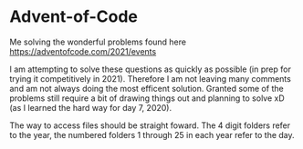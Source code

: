 # Advent-of-Code

Me solving the wonderful problems found here https://adventofcode.com/2021/events

I am attempting to solve these questions as quickly as possible (in prep for trying it competitively in 2021). Therefore I am not leaving many comments and am not always doing the most efficent solution. Granted some of the problems still require a bit of drawing things out and planning to solve xD (as I learned the hard way for day 7, 2020).

The way to access files should be straight foward. The 4 digit folders refer to the year, the numbered folders 1 through 25 in each year refer to the day.
